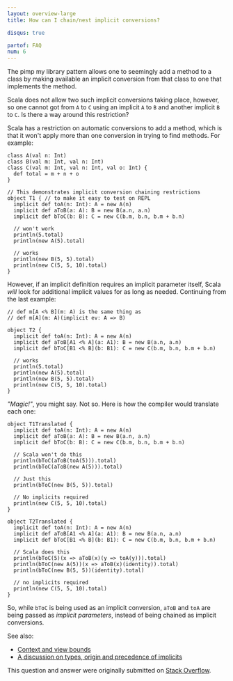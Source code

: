 ```yaml
---
layout: overview-large
title: How can I chain/nest implicit conversions?

disqus: true

partof: FAQ
num: 6
---
```


The pimp my library pattern allows one to seemingly add a method to a class by
making available an implicit conversion from that class to one that implements
the method.

Scala does not allow two such implicit conversions taking place, however, so
one cannot got from `A` to `C` using an implicit `A` to `B` and another
implicit `B` to `C`. Is there a way around this restriction?

Scala has a restriction on automatic conversions to add a method, which is that
it won't apply more than one conversion in trying to find methods. For example:

    class A(val n: Int)
    class B(val m: Int, val n: Int)
    class C(val m: Int, val n: Int, val o: Int) {
      def total = m + n + o
    }

    // This demonstrates implicit conversion chaining restrictions
    object T1 { // to make it easy to test on REPL
      implicit def toA(n: Int): A = new A(n)
      implicit def aToB(a: A): B = new B(a.n, a.n)
      implicit def bToC(b: B): C = new C(b.m, b.n, b.m + b.n)

      // won't work
      println(5.total)
      println(new A(5).total)

      // works
      println(new B(5, 5).total)
      println(new C(5, 5, 10).total)
    }

However, if an implicit definition requires an implicit parameter itself, Scala
_will_ look for additional implicit values for as long as needed. Continuing from
the last example:
   
    // def m[A <% B](m: A) is the same thing as
    // def m[A](m: A)(implicit ev: A => B)

    object T2 {
      implicit def toA(n: Int): A = new A(n)
      implicit def aToB[A1 <% A](a: A1): B = new B(a.n, a.n)
      implicit def bToC[B1 <% B](b: B1): C = new C(b.m, b.n, b.m + b.n)

      // works
      println(5.total)
      println(new A(5).total)
      println(new B(5, 5).total)
      println(new C(5, 5, 10).total)
    }

_"Magic!"_, you might say. Not so. Here is how the compiler would translate each
one:

    object T1Translated {
      implicit def toA(n: Int): A = new A(n)
      implicit def aToB(a: A): B = new B(a.n, a.n)
      implicit def bToC(b: B): C = new C(b.m, b.n, b.m + b.n)

      // Scala won't do this
      println(bToC(aToB(toA(5))).total)
      println(bToC(aToB(new A(5))).total)

      // Just this
      println(bToC(new B(5, 5)).total)

      // No implicits required
      println(new C(5, 5, 10).total)
    }

    object T2Translated {
      implicit def toA(n: Int): A = new A(n)
      implicit def aToB[A1 <% A](a: A1): B = new B(a.n, a.n)
      implicit def bToC[B1 <% B](b: B1): C = new C(b.m, b.n, b.m + b.n)

      // Scala does this
      println(bToC(5)(x => aToB(x)(y => toA(y))).total)
      println(bToC(new A(5))(x => aToB(x)(identity)).total)      
      println(bToC(new B(5, 5))(identity).total)

      // no implicits required
      println(new C(5, 5, 10).total)
    }

So, while `bToC` is being used as an implicit conversion, `aToB` and `toA` are
being passed as _implicit parameters_, instead of being chained as implicit
conversions.

See also:

* [Context and view bounds](context-and-view-bounds.html)
* [A discussion on types, origin and precedence of implicits](finding-implicits.html)

This question and answer were originally submitted on [Stack Overflow][1].

  [1]: http://stackoverflow.com/questions/5332801/how-can-i-chain-implicits-in-scala/5332804

